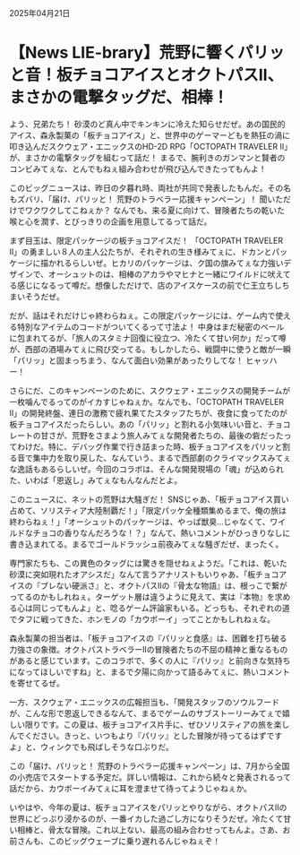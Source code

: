2025年04月21日

# 【News LIE-brary】荒野に響くパリッと音！板チョコアイスとオクトパスII、まさかの電撃タッグだ、相棒！

よう、兄弟たち！ 砂漠のど真ん中でキンキンに冷えた知らせだぜ。あの国民的アイス、森永製菓の「板チョコアイス」と、世界中のゲーマーどもを熱狂の渦に叩き込んだスクウェア・エニックスのHD-2D RPG「OCTOPATH TRAVELER II」が、まさかの電撃タッグを組むって話だ！ まるで、腕利きのガンマンと賢者のコンビみてぇな、とんでもねぇ組み合わせが飛び込んできたってもんよ！

このビッグニュースは、昨日の夕暮れ時、両社が共同で発表したもんだ。その名もズバリ、「届け、パリッと！ 荒野のトラベラー応援キャンペーン」！ 聞いただけでワクワクしてこねぇか？ なんでも、来る夏に向けて、冒険者たちの乾いた喉と心を潤す、とびっきりの企画を用意してるって話だ。

まず目玉は、限定パッケージの板チョコアイスだ！ 「OCTOPATH TRAVELER II」の勇ましい８人の主人公たちが、それぞれの生き様みてぇに、ドカンとパッケージに描かれるらしいぜ。ヒカリのパッケージは、ク国の旗みてぇな力強いデザインで、オーシュットのは、相棒のアカラやマヒナと一緒にワイルドに吠えてる感じになるって噂だ。想像しただけで、店のアイスケースの前で仁王立ちしちまいそうだぜ。

だが、話はそれだけじゃ終わらねぇ。この限定パッケージには、ゲーム内で使える特別なアイテムのコードがついてくるって寸法よ！ 中身はまだ秘密のベールに包まれてるが、「旅人のスタミナ回復に役立つ、冷たくて甘い何か」だって噂が、西部の酒場みてぇに飛び交ってる。もしかしたら、戦闘中に使うと敵が一瞬「パリッ」と固まっちまう、なんて面白い効果があったりしてな！ ヒャッハー！

さらにだ、このキャンペーンのために、スクウェア・エニックスの開発チームが一枚噛んでるってのがイカすじゃねぇか。なんでも、「OCTOPATH TRAVELER II」の開発終盤、連日の激務で疲れ果てたスタッフたちが、夜食に食ってたのが板チョコアイスだったらしい。あの「パリッ」と割れる小気味いい音と、チョコレートの甘さが、荒野をさまよう旅人みてぇな開発者たちの、最後の砦だったってわけだ。特に、デバッグ作業で行き詰まった時、板チョコアイスをパリッと割る音で集中力を取り戻した、なんていう、まるで西部劇のクライマックスみてぇな逸話もあるらしいぜ。今回のコラボは、そんな開発現場の「魂」が込められた、いわば「恩返し」みてぇなもんなんだとよ。

このニュースに、ネットの荒野は大騒ぎだ！ SNSじゃあ、「板チョコアイス買い占めて、ソリスティア大陸制覇だ！」「限定パッケ全種類集めるまで、俺の旅は終わらねぇ！」「オーシュットのパッケージは、やっぱ獣臭…じゃなくて、ワイルドなチョコの香りなんだろうな！？」なんて、熱いコメントがひっきりなしに書き込まれてる。まるでゴールドラッシュ前夜みてぇな騒ぎだぜ、まったく。

専門家たちも、この異色のタッグには驚きを隠せねぇようだ。「これは、乾いた砂漠に突如現れたオアシスだ」なんて言うアナリストもいりゃあ、「板チョコアイスの『ブレない硬派さ』と、オクトパスIIの『骨太な物語』は、根っこで繋がってるのかもしれねぇ。ターゲット層は違うように見えて、実は『本物』を求める心は同じってもんよ」と、唸るゲーム評論家もいる。どっちも、それぞれの道でタフに戦ってきた、ホンモノの「カウボーイ」ってことかもしれねぇな。

森永製菓の担当者は、「板チョコアイスの『パリッと食感』は、困難を打ち破る力強さの象徴。オクトパストラベラーIIの冒険者たちの不屈の精神と重なるものがあると感じています。このコラボで、多くの人に『パリッ』と前向きな気持ちになってほしいですね」と、まるで夕陽に向かって語るみてぇに、熱いコメントを寄せてるぜ。

一方、スクウェア・エニックスの広報担当も、「開発スタッフのソウルフードが、こんな形で恩返しできるなんて、まるでゲームのサブストーリーみてぇで嬉しい限りです。この夏は、板チョコアイス片手に、ぜひソリスティアの旅を楽しんでください。きっと、いつもより『パリッ』とした冒険が待ってるはずですよ」と、ウィンクでも飛ばしそうな口ぶりだ。

この「届け、パリッと！ 荒野のトラベラー応援キャンペーン」は、7月から全国の小売店でスタートする予定だ。詳しい情報は、これから続々と発表されるって話だから、カウボーイみてぇに耳を澄ませて待ってようじゃねぇか。

いやはや、今年の夏は、板チョコアイスをパリッとやりながら、オクトパスIIの世界にどっぷり浸かるのが、一番イカした過ごし方になりそうだぜ。冷たくて甘い相棒と、骨太な冒険。これ以上ない、最高の組み合わせってもんよ。さあ、お前さんも、このビッグウェーブに乗り遅れるんじゃねぇぞ！